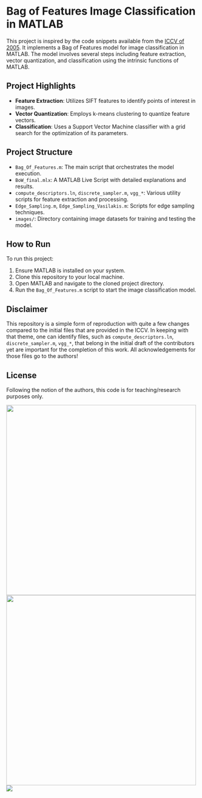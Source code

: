 # Bag of Features Image Classification in MATLAB

This project is inspired by the code snippets available from the [ICCV of 2005](https://people.csail.mit.edu/fergus/iccv2005/bagwords.html). It implements a Bag of Features model for image classification in MATLAB. The model involves several steps including feature extraction, vector quantization, and classification using the intrinsic functions of MATLAB. 

## Project Highlights

- **Feature Extraction**: Utilizes SIFT features to identify points of interest in images.
- **Vector Quantization**: Employs k-means clustering to quantize feature vectors.
- **Classification**: Uses a Support Vector Machine classifier with a grid search for the optimization of its parameters.

## Project Structure

- `Bag_Of_Features.m`: The main script that orchestrates the model execution.
- `BoW_final.mlx`: A MATLAB Live Script with detailed explanations and results.
- `compute_descriptors.ln`, `discrete_sampler.m`, `vgg_*`: Various utility scripts for feature extraction and processing.
- `Edge_Sampling.m`, `Edge_Sampling_Vasilakis.m`: Scripts for edge sampling techniques.
- `images/`: Directory containing image datasets for training and testing the model.

## How to Run

To run this project:
1. Ensure MATLAB is installed on your system.
2. Clone this repository to your local machine.
3. Open MATLAB and navigate to the cloned project directory.
4. Run the `Bag_Of_Features.m` script to start the image classification model.

## Disclaimer

This repository is a simple form of reproduction with quite a few changes compared to the initial files that are provided in the ICCV. In keeping with that theme, one can identify files, such as `compute_descriptors.ln`, `discrete_sampler.m`, `vgg_*`, that belong in the initial draft of the contributors yet are important for the completion of this work. All acknowledgements for those files go to the authors! 

## License

Following the notion of the authors, this code is for teaching/research purposes only.

<img src = "https://github.com/NickTy-byte/Bag-of-Features/assets/68824495/9650581c-220e-4629-a115-e3b0cc97cda7" width="500" height="500"> 
<img src = "https://github.com/NickTy-byte/Bag-of-Features/assets/68824495/5bfa844f-2bf3-4dd8-8340-688351ea1d6c" width="500" height="500"> 
<img src = "https://github.com/NickTy-byte/Bag-of-Features/assets/68824495/a2118543-6eb1-4280-84be-6417bb587c22"> 
